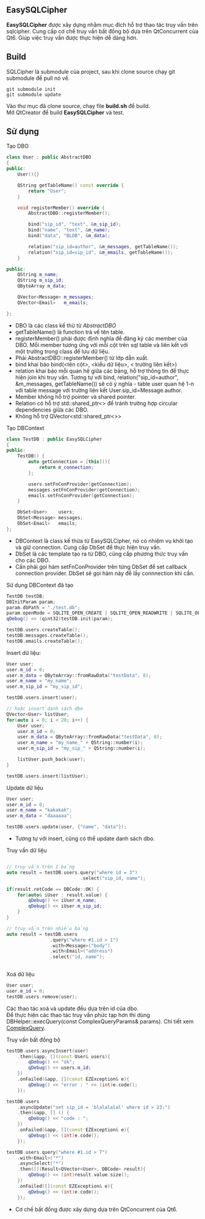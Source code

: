 ## EasySQLCipher

**EasySQLCipher** được xây dựng nhằm mục đích hỗ trợ thao tác truy vấn trên sqlcipher. Cung cấp cơ chế truy vấn bất đồng bộ dựa trên QtConcurrent của Qt6. Giúp việc truy vấn được thực hiện dễ dàng hơn.

## Build
SQLCipher là submodule của project, sau khi clone source chạy git submodule để pull nó về.

```
git submodule init
git submodule update
```

Vào thư mục đã clone source, chạy file **build.sh** để build.  
Mở QtCreator để build **EasySQLCipher** và test.

## Sử dụng

Tạo DBO

```cpp
class User : public AbstractDBO
{
public:
    User(){}

    QString getTableName() const override {
        return "User";
    }

    void registerMember() override {
        AbstractDBO::registerMember();

        bind("sip_id", "text", &m_sip_id);
        bind("name", "text", &m_name);
        bind("data", "BLOB", &m_data);

        relation("sip_id=author", &m_messages, getTableName());
        relation("sip_id=sip_id", &m_emails, getTableName());
    }

public:
    QString m_name;
    QString m_sip_id;
    QByteArray m_data;

    QVector<Message> m_messages;
    QVector<Email>   m_emails;

};
```

- DBO là các class kế thừ từ *AbstractDBO*
- getTableName() là function trả về tên table.
- registerMember() phải được định nghĩa để đăng ký các member của DBO. Mỗi member tương ứng với mỗi cột trên sql table và liên kết với một trường trong class để lưu dữ liệu.
- Phải AbstractDBO::registerMember() từ lớp dẫn xuất.
- bind khai báo bind(\<tên cột\>, \<kiểu dữ liệu\>, \< trường liên kết\>)
- relation khai báo mỗi quan hệ giữa các bảng, hỗ trợ thông tin để thực hiện join khi truy vấn. Tương tự với bind, relation("sip_id=author", &m_messages, getTableName()) sẽ có ý nghĩa - table user quan hệ 1-n với table message với trường liên kết User.sip_id=Message.author.  
- Member không hỗ trợ pointer và shared pointer.
- Relation có hỗ trợ std::shared_ptr\<\> để tránh trường hợp circular dependencies giữa các DBO.
- Không hỗ trợ QVector<std::shared_ptr<>>

Tạo DBContext

```cpp
class TestDB : public EasySQLCipher
{
public:
    TestDB() {
        auto getConnection = [this](){
            return m_connection;
        };

        users.setFnConProvider(getConnection);
        messages.setFnConProvider(getConnection);
        emails.setFnConProvider(getConnection);
    }

    DbSet<User>    users;
    DbSet<Message> messages;
    DbSet<Email>   emails;
};
```

- DBContext là class kế thừa từ EasySQLCipher, nó có nhiệm vụ khởi tạo và giữ connection. Cung cấp DbSet để thực hiện truy vấn.
- DbSet là các template tạo ra từ DBO, cũng cấp phương thức truy vấn cho các DBO.
- Cần phải gọi hàm setFnConProvider trên từng DbSet để set callback connection provider. DbSet sẽ gọi hàm này để lấy connnection khi cần.

Sử dụng DBContext đã tạo

```cpp
TestDB testDB;
DBInitParam param;
param.dbPath = "./test.db";
param.openMode = SQLITE_OPEN_CREATE | SQLITE_OPEN_READWRITE | SQLITE_OPEN_FULLMUTEX;
qDebug() << (qint32)testDB.init(param);

testDB.users.createTable();
testDB.messages.createTable();
testDB.emails.createTable();
```

Insert dữ liệu:  

```cpp
User user;
user.m_id = 0;
user.m_data = QByteArray::fromRawData("testData", 8);
user.m_name = "my_name";
user.m_sip_id = "my_sip_id";

testDB.users.insert(user);

// hoặc insert danh sách dbo
QVector<User> listUser;
for(auto i = 0; i < 20; i++) {
    User user;
    user.m_id = 0;
    user.m_data = QByteArray::fromRawData("testData", 8);
    user.m_name = "my_name_" + QString::number(i);
    user.m_sip_id = "my_sip_" + QString::number(i);

    listUser.push_back(user);
}

testDB.users.insert(listUser);
```

Update dữ liệu

```cpp
User user;
user.m_id = 0;
user.m_name = "kakakak";
user.m_data = "daaaaaa";

testDB.users.update(user, {"name", "data"});
```

- Tương tự với insert, cũng có thể update danh sách dbo.

Truy vấn dữ liệu

```cpp

// truy vấn trên 1 bảng
auto result = testDB.users.query("where id = 3")
                           .select("sip_id, name");

if(result.retCode == DBCode::OK) {
    for(auto& iUser : result.value) {
        qDebug() << iUser.m_name;
        qDebug() << iUser.m_sip_id;
    }
}

// truy vấn trên nhiều bảng
auto result = testDB.users
                .query("where #1.id > 1")
                .with<Message>("body")
                .with<Email>("address")
                .select("id, name");
    
```

Xoá dữ liệu

```cpp
User user;
user.m_id = 0;
testDB.users.remove(user);
```

Các thao tác xoá và update đều dựa trên id của dbo.  
Để thực hiện các thao tác truy vấn phức tạp hơn thì dùng DBHelper::execQuery(const ComplexQueryParams& params). Chi tiết xem [ComplexQuery](./doc/README.md).  

Truy vấn bất đồng bộ

```cpp
testDB.users.asyncInsert(user)
    .then(&app, [](const User& users){
        qDebug() << "ok";
        qDebug() << users.m_id;
    })
    .onFailed(&app, [](const EZException& e){
        qDebug() << "error : " << (int)e.code();
    });

testDB.users
    .asyncUpdate("set sip_id = 'blalalalal' where id > 23;")
    .then(&app, [] () {
        qDebug() << "code : ";
    })
    .onFailed(&app, [](const EZException& e){
        qDebug() << (int)e.code();
    });

testDB.users.query("where #1.id > 7")
    .with<Email>("*")
    .asyncSelect("*")
    .then([](Result<QVector<User>, DBCode> result){
        qDebug() << (int)result.value.size();
    })
    .onFailed([](const EZException& e){
        qDebug() << (int)e.code();
    });
```

- Cơ chế bất đồng được xây dựng dựa trên QtConcurrent của Qt6.
